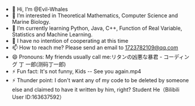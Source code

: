 - 👋 Hi, I’m @Evil-Whales
- 👀 I’m interested in Theoretical Mathematics, Computer Science and Marine Biology. 
- 🌱 I’m currently learning Python, Java, C++, Function of Real Variable, Statistics and Machine Learning.
- 💞️ I have no intention of cooperating at this time
- 📫 How to reach me? Please send an email to 1723782109@qq.com
- 😄 Pronouns: My friends usually call me:リタンの凶悪な暴君 - コーディング 丁 一郎(测码丁一郎)
- ⚡ Fun fact: It's not funny, Kids -- See you again.mp4
- ⚡ Thunder point: I don't want any of my code to be deleted by someone else and claimed to have it written by him, right? Student He（Bilibili User ID:163637592）

<!---
Evil-Whales/Evil-Whales is a ✨ special ✨ repository because its `README.md` (this file) appears on your GitHub profile.
You can click the Preview link to take a look at your changes.
--->
